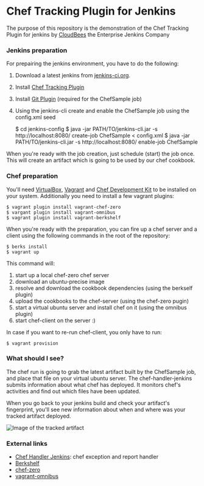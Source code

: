 # Chef Tracking Plugin for Jenkins

The purpose of this repository is the demonstration of the Chef Tracking Plugin for jenkins by [CloudBees](http://www.cloudbees.com) the Enterprise Jenkins Company 


### Jenkins preparation
For prepairing the jenkins environment, you have to do the following:

1. Download a latest jenkins from [jenkins-ci.org](jenkins-ci.org).

2. Install [Chef Tracking Plugin](https://wiki.jenkins-ci.org/display/JENKINS/Chef+Tracking+Plugin)
3. Install [Git Plugin](https://wiki.jenkins-ci.org/display/JENKINS/Git+Plugin) (required for the ChefSample job)
4. Using the jenkins-cli create and enable the ChefSample job using the config.xml seed


	$ cd jenkins-config
	$ java -jar PATH/TO/jenkins-cli.jar -s http://localhost:8080/ create-job ChefSample < config.xml
	$ java -jar PATH/TO/jenkins-cli.jar -s http://localhost:8080/ enable-job ChefSample

When you're ready with the job creation, just schedule (start) the job once. This will create an artifact which is going to be used by our chef cookbook.

### Chef preparation

You'll need [VirtualBox](https://www.virtualbox.org/wiki/Downloads), [Vagrant](https://www.vagrantup.com/downloads.html) and [Chef Development Kit](http://downloads.getchef.com/chef-dk/) to be installed on your system. Additionally you need to install a few vagrant plugins:

	$ vagrant plugin install vagrant-chef-zero
    $ vargant plugin install vagrant-omnibus
    $ vagrant plugin install vagrant-berkshelf

When you're ready with the preparation, you can fire up a chef server and a client using the following commands in the root of the repository:

	$ berks install
    $ vagrant up

This command will:

1. start up a local chef-zero chef server
2. download an ubuntu-precise image
3. resolve and download the cookbook dependencies (using the berkself plugin)
4. upload the cookbooks to the chef-server (using the chef-zero pugin)
5. start a virtual ubuntu server and install chef on it (using the omnibus plugin)
6. start chef-client on the server :)

In case if you want to re-run chef-client, you only have to run:

	$ vagrant provision
    
### What should I see?

The chef run is going to grab the latest artifact built by the ChefSample job, and place that file on your virtual ubuntu server. The chef-handler-jenkins submits information about what chef has deployed. It monitors chef's activities and find out which files have been updated.

When you go back to your jenkins build and check your artifact's fingerprint, you'll see new information about when and where was your tracked artifact deployed.

![Image of the tracked artifact](http://www.wooh.hu/chef_tracking_plugin.png)

### External links

- [Chef Handler Jenkins](https://github.com/jenkinsci/chef-handler-jenkins/): chef exception and report handler
- [Berkshelf](http://berkshelf.com/)
- [chef-zero](https://github.com/opscode/chef-zero)
- [vagrant-omnibus](https://github.com/opscode/vagrant-omnibus)